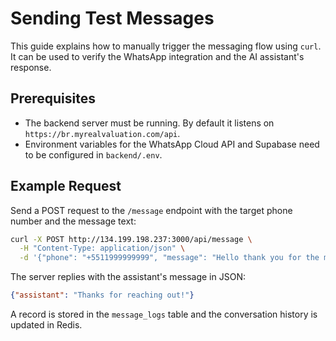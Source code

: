 # Sending Test Messages

This guide explains how to manually trigger the messaging flow using `curl`.
It can be used to verify the WhatsApp integration and the AI assistant's response.

## Prerequisites
 - The backend server must be running. By default it listens on `https://br.myrealvaluation.com/api`.
- Environment variables for the WhatsApp Cloud API and Supabase need to be configured in `backend/.env`.

## Example Request
Send a POST request to the `/message` endpoint with the target phone number and the message text:

```bash
curl -X POST http://134.199.198.237:3000/api/message \
  -H "Content-Type: application/json" \
  -d '{"phone": "+5511999999999", "message": "Hello thank you for the message, yes i am instrested in selling my house"}'
```

The server replies with the assistant's message in JSON:

```json
{"assistant": "Thanks for reaching out!"}
```

A record is stored in the `message_logs` table and the conversation history is updated in Redis.
